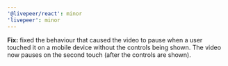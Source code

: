 ```yaml
---
'@livepeer/react': minor
'livepeer': minor
---
```


**Fix:** fixed the behaviour that caused the video to pause when a user touched it on a mobile device without the controls being shown. The video now pauses on the second touch (after the controls are shown).
